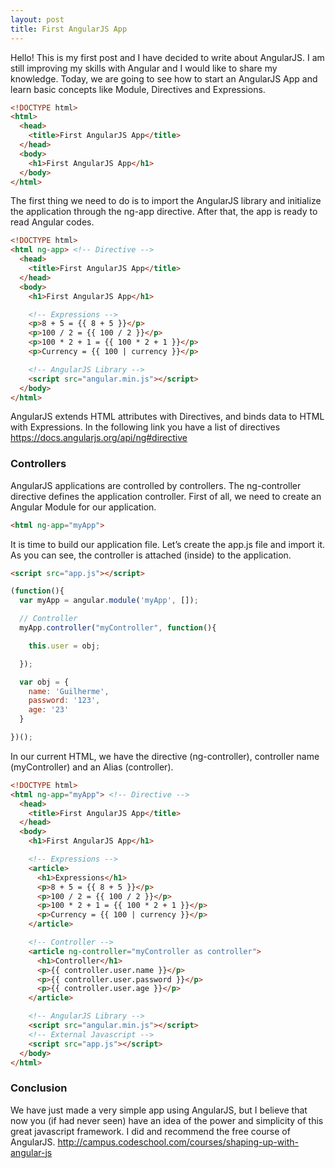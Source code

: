 ```yaml
---
layout: post
title: First AngularJS App
---
```


Hello! This is my first post and I have decided to write about AngularJS. I am still improving my skills with Angular and I would like to share my knowledge. Today, we are going to see how to start an AngularJS App and learn basic concepts like Module, Directives and Expressions.

```html
<!DOCTYPE html>
<html>
  <head>
    <title>First AngularJS App</title>
  </head>
  <body>
    <h1>First AngularJS App</h1>
  </body>
</html>
```

The first thing we need to do is to import the AngularJS library and initialize the application through the ng-app directive. After that, the app is ready to read Angular codes.

```html
<!DOCTYPE html>
<html ng-app> <!-- Directive -->
  <head>
    <title>First AngularJS App</title>
  </head>
  <body>
    <h1>First AngularJS App</h1>

    <!-- Expressions -->
    <p>8 + 5 = {{ 8 + 5 }}</p>
    <p>100 / 2 = {{ 100 / 2 }}</p>
    <p>100 * 2 + 1 = {{ 100 * 2 + 1 }}</p>
    <p>Currency = {{ 100 | currency }}</p>

    <!-- AngularJS Library -->
    <script src="angular.min.js"></script>
  </body>
</html>
```

AngularJS extends HTML attributes with Directives, and binds data to HTML with Expressions. In the following link you have a list of directives https://docs.angularjs.org/api/ng#directive

### Controllers

AngularJS applications are controlled by controllers. The ng-controller directive defines the application controller.
First of all, we need to create an Angular Module for our application.

```html
<html ng-app="myApp">
```

It is time to build our application file. Let’s create the app.js file and import it. As you can see, the controller is attached (inside) to the application.

```html
<script src="app.js"></script>
```

```javascript
(function(){
  var myApp = angular.module('myApp', []);

  // Controller
  myApp.controller("myController", function(){

    this.user = obj;

  });

  var obj = {
    name: 'Guilherme',
    password: '123',
    age: '23'
  }

})();
```

In our current HTML, we have the directive (ng-controller), controller name (myController) and an Alias (controller).

```html
<!DOCTYPE html>
<html ng-app="myApp"> <!-- Directive -->
  <head>
    <title>First AngularJS App</title>
  </head>
  <body>
    <h1>First AngularJS App</h1>

    <!-- Expressions -->
    <article>
      <h1>Expressions</h1>
      <p>8 + 5 = {{ 8 + 5 }}</p>
      <p>100 / 2 = {{ 100 / 2 }}</p>
      <p>100 * 2 + 1 = {{ 100 * 2 + 1 }}</p>
      <p>Currency = {{ 100 | currency }}</p>
    </article>

    <!-- Controller -->
    <article ng-controller="myController as controller">
      <h1>Controller</h1>
      <p>{{ controller.user.name }}</p>
      <p>{{ controller.user.password }}</p>
      <p>{{ controller.user.age }}</p>
    </article>

    <!-- AngularJS Library -->
    <script src="angular.min.js"></script>
    <!-- External Javascript -->
    <script src="app.js"></script>
  </body>
</html>
```

### Conclusion

We have just made a very simple app using AngularJS, but I believe that now you (if had never seen) have an idea of the power and simplicity of this great javascript framework. I did and recommend the free course of AngularJS. http://campus.codeschool.com/courses/shaping-up-with-angular-js
